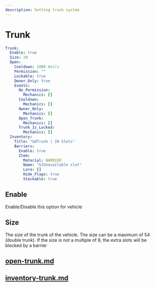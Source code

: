 ```yaml
---
description: Setting trunk system
---
```


# Trunk

```yaml
Trunk:
  Enable: true
  Size: 20
  Open:
    Cooldown: 1000 #mils
    Permission: ""
    Lockable: true
    Owner_Only: true
    Events:
      No_Permission:
        Mechanics: []
      Cooldown:
        Mechanics: []
      Owner_Only:
        Mechanics: []
      Open_Trunk:
        Mechanics: []
      Trunk_Is_Locked:
        Mechanics: []
  Inventory:
    Title: "&0Trunk | 20 Slots"
    Barriers:
      Enable: true
      Item:
        Material: BARRIER
        Name: "&7Unavailable slot"
        Lore: []
        Hide_Flags: true
        Stackable: true
```

## Enable

Enable/Disable this option for vehicle

## Size

The size of the trunk of the vehicle. The size can be a maximum of 54 (double trunk). If the size is not a multiple of 9, the extra slots will be blocked by a barrier



## [open-trunk.md](open-trunk.md "mention")

## [inventory-trunk.md](inventory-trunk.md "mention")
